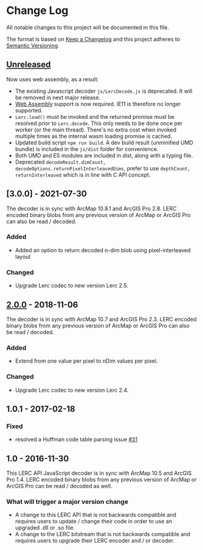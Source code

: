 # Change Log

All notable changes to this project will be documented in this file.

The format is based on [Keep a Changelog](http://keepachangelog.com/)
and this project adheres to [Semantic Versioning](http://semver.org/).

## [Unreleased][HEAD]

Now uses web assembly, as a result:
* The existing Javascript decoder ```js/LercDecode.js``` is deprecated. It will be removed in next major release.
* [Web Assembly](https://caniuse.com/wasm) support is now required. IE11 is therefore no longer supported.
* ```Lerc.load()``` must be invoked and the returned promise must be resolved prior to ```Lerc.decode```. This only needs to be done once per worker (or the main thread). There's no extra cost when invoked multiple times as the internal wasm loading promise is cached.
* Updated build script ```npm run build```. A dev build result (unminified UMD bundle) is included in the ```js/dist``` folder for convenience.
* Both UMD and ES modules are included in dist, along with a typing file.
* Deprecated ```decodeResult.dimCount, decodeOptions.returnPixelInterleavedDims```, prefer to use ```depthCount, returnInterleaved```
which is in line with C API concept.

## [3.0.0] - 2021-07-30

The decoder is in sync with ArcMap 10.8.1 and ArcGIS Pro 2.8. LERC encoded binary blobs from any previous version of ArcMap or ArcGIS Pro can also be read / decoded.

### Added
* Added an option to return decoded n-dim blob using pixel-interleaved layout

### Changed
* Upgrade Lerc codec to new version Lerc 2.5.

## [2.0.0] - 2018-11-06

The decoder is in sync with ArcMap 10.7 and ArcGIS Pro 2.3. LERC encoded binary blobs from any previous version of ArcMap or ArcGIS Pro can also be read / decoded.

### Added
* Extend from one value per pixel to nDim values per pixel.

### Changed
* Upgrade Lerc codec to new version Lerc 2.4.

## 1.0.1 - 2017-02-18

### Fixed

* resolved a Huffman code table parsing issue [#31](https://github.com/Esri/lerc/pull/31)

## 1.0 - 2016-11-30

This LERC API JavaScript decoder is in sync with ArcMap 10.5 and ArcGIS Pro 1.4. LERC encoded binary blobs from any previous version of ArcMap or ArcGIS Pro can be read / decoded as well.

### What will trigger a major version change

- A change to this LERC API that is not backwards compatible and requires users to update / change their code in order to use an upgraded .dll or .so file.
- A change to the LERC bitstream that is not backwards compatible and requires users to upgrade their LERC encoder and / or decoder.

[2.0.0]: https://github.com/Esri/lerc/compare/v1.0.1...v2.0 "v2.0"
[HEAD]: https://github.com/Esri/lerc/compare/v2.0...HEAD "Unreleased Changes"
